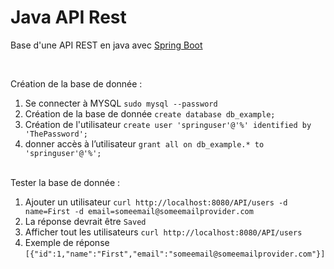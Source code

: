 # Java API Rest

<p>Base d'une API REST en java avec <a href="https://spring.io/">Spring Boot</a></p>
<br>

Création de la base de donnée :
<ol>
<li>Se connecter à MYSQL <code>sudo mysql --password</code></li>
<li>Création de la base de donnée <code>create database db_example;</code></li>
<li>Création de l'utilisateur <code>create user 'springuser'@'%' identified by 'ThePassword';</code></li>
<li>donner accès à l’utilisateur <code>grant all on db_example.* to 'springuser'@'%';</code></li>
</ol>
<br>
Tester la base de donnée :
<ol>
<li>Ajouter un utilisateur <code>curl http://localhost:8080/API/users -d name=First -d email=someemail@someemailprovider.com</code></li>
<li>La réponse devrait être <code>Saved</code></li>
<li>Afficher tout les utilisateurs <code>curl http://localhost:8080/API/users</code></li>
<li>Exemple de réponse <code>[{"id":1,"name":"First","email":"someemail@someemailprovider.com"}]</code></li>
</ol>
